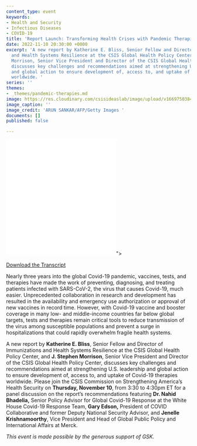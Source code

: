 ```yaml
---
content_type: event
keywords:
- Health and Security
- Infectious Diseases
- COVID-19
title: 'Report Launch: Transforming Health Crises with Pandemic Therapies'
date: 2022-11-10 20:30:00 +0000
excerpt: 'A new report by Katherine E. Bliss, Senior Fellow and Director of Immunizations
  and Health Systems Resilience at the CSIS Global Health Policy Center, and J. Stephen
  Morrison, Senior Vice President and Director of the CSIS Global Health Policy Center,
  discusses key challenges and recommendations aimed at strengthening U.S. leadership
  and global action to ensure development of, access to, and uptake of Covid-19 therapies
  worldwide. '
series: ''
themes:
- _themes/pandemic-therapies.md
image: https://res.cloudinary.com/csisideaslab/image/upload/v1669750384/health-commission/GettyImages-1237471444_lxzear.jpg
image_caption: ''
image_credit: 'ARUN SANKAR/AFP/Getty Images '
documents: []
published: false

---
```

<div class="video-wrapper post-feature-video"> <iframe allow="autoplay; encrypted-media" allowfullscreen="" frameborder="0" src="<iframe width="560" height="315" src="https://www.youtube.com/embed/S19c2NE2rLU" title="YouTube video player" frameborder="0" allow="accelerometer; autoplay; clipboard-write; encrypted-media; gyroscope; picture-in-picture" allowfullscreen></iframe>"></iframe> </div>

[Download the Transcript](https://csis-website-prod.s3.amazonaws.com/s3fs-public/event/ts221115_Bhadelia_Transforming_Therapies.pdf?P2EGsBV_qzqev019vr_8b7HHpnuU7bui)

Nearly three years into the global Covid-19 pandemic, vaccines, tests, and therapies have made the work of preventing, diagnosing, and treating patients infected with SARS-CoV-2, the virus that causes Covid-19, much easier. Unprecedented collaboration in research and development has resulted in the availability and emergency use authorization or approval of new vaccines in record time. However, with Covid-19 vaccine and booster coverage in many low- and middle-income countries far below global targets, tests and therapies remain critical tools to reduce transmission of the virus among susceptible populations and prevent a surge in hospitalizations that could rapidly overwhelm fragile health systems.

A new report by **Katherine E. Bliss**, Senior Fellow and Director of Immunizations and Health Systems Resilience at the CSIS Global Health Policy Center, and **J. Stephen Morrison**, Senior Vice President and Director of the CSIS Global Health Policy Center, discusses key challenges and recommendations aimed at strengthening U.S. leadership and global action to ensure development of, access to, and uptake of Covid-19 therapies worldwide. Please join the CSIS Commission on Strengthening America’s Health Security on **Thursday, November 10**, from 3:30 to 4:30pm ET for a panel discussion on the report’s recommendations featuring **Dr. Nahid Bhadelia,** Senior Policy Advisor for Global Covid-19 Response at the White House Covid-19 Response Team, **Gary Edson,** President of COVID Collaborative and former Deputy National Security Advisor, and **Jenelle Krishnamoorthy**, Vice President and Head of Global Public Policy and International Affairs at Merck.

_This event is made possible by the generous support of GSK._